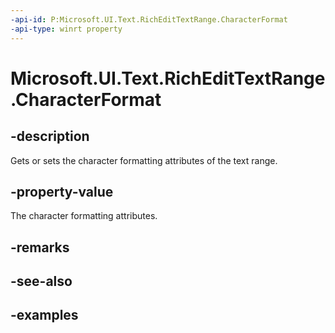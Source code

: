 ```yaml
---
-api-id: P:Microsoft.UI.Text.RichEditTextRange.CharacterFormat
-api-type: winrt property
---
```


<!-- Property syntax.
public ITextCharacterFormat CharacterFormat { get;  set; }
-->

# Microsoft.UI.Text.RichEditTextRange.CharacterFormat

## -description

Gets or sets the character formatting attributes of the text range.

## -property-value

The character formatting attributes.

## -remarks

## -see-also

## -examples

